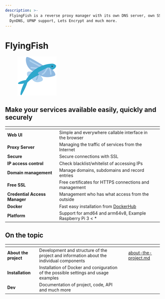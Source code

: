 ```yaml
---
description: >-
  FlyingFish is a reverse proxy manager with its own DNS server, own SSH server,
  DynDNS, UPNP support, Lets Encrypt and much more.
---
```


# FlyingFish

<figure><img src=".gitbook/assets/logo.png" alt="" width="128"><figcaption></figcaption></figure>

## Make your services available easily, quickly and securely

<table data-view="cards"><thead><tr><th></th><th></th><th></th></tr></thead><tbody><tr><td><strong>Web UI</strong></td><td>Simple and everywhere callable interface in the browser</td><td></td></tr><tr><td><strong>Proxy Server</strong></td><td>Managing the traffic of services from the Internet</td><td></td></tr><tr><td><strong>Secure</strong></td><td>Secure connections with SSL</td><td></td></tr><tr><td><strong>IP access control</strong> </td><td>Check blacklist/whitelist of accessing IPs</td><td></td></tr><tr><td><strong>Domain management</strong></td><td>Manage domains, subdomains and record entries</td><td></td></tr><tr><td><strong>Free SSL</strong></td><td>Free certificates for HTTPS connections and management</td><td></td></tr><tr><td><strong>Credential Access Manager</strong></td><td>Management who has what access from the outside</td><td></td></tr><tr><td><strong>Docker</strong></td><td>Fast easy installation from <a href="https://hub.docker.com/r/stefanwerfling/flyingfish">DockerHub</a></td><td></td></tr><tr><td><strong>Platform</strong></td><td>Support for amd64 and arm64v8, Example Raspberry Pi 3 &#x3C; *</td><td></td></tr></tbody></table>

## On the topic

<table data-view="cards"><thead><tr><th></th><th></th><th></th><th data-hidden data-card-target data-type="content-ref"></th></tr></thead><tbody><tr><td><strong>About the project</strong></td><td>Development and structure of the project and information about the individual components</td><td></td><td><a href="index/about-the-project.md">about-the-project.md</a></td></tr><tr><td><strong>Installation</strong></td><td>Installation of Docker and coniguration of the possible settings and usage examples</td><td></td><td></td></tr><tr><td><strong>Dev</strong></td><td>Documentation of project, code, API and much more</td><td></td><td></td></tr></tbody></table>
